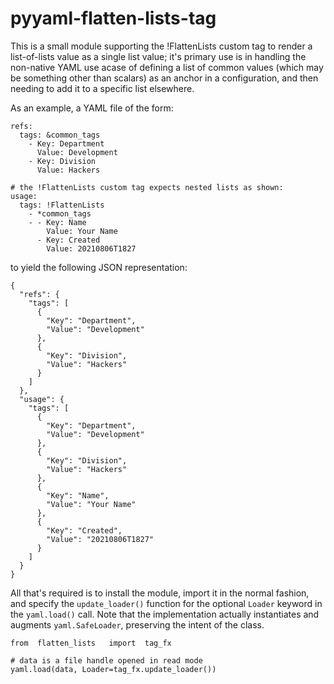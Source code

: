 # pyyaml-flatten-lists-tag
This is a small module supporting the !FlattenLists custom tag to render a list-of-lists value as a single list value; it's primary use is in handling the non-native YAML use acase of defining a list of common values (which may be something other than scalars) as an anchor in a configuration, and then needing to add it to a specific list elsewhere.

As an example, a YAML file of the form:
```
refs:
  tags: &common_tags
    - Key: Department
      Value: Development
    - Key: Division
      Value: Hackers

# the !FlattenLists custom tag expects nested lists as shown:
usage:
  tags: !FlattenLists
    - *common_tags
    - - Key: Name
        Value: Your Name
      - Key: Created
        Value: 20210806T1827
```
to yield the following JSON representation:
```
{
  "refs": {
    "tags": [
      {
        "Key": "Department",
        "Value": "Development"
      },
      {
        "Key": "Division",
        "Value": "Hackers"
      }
    ]
  },
  "usage": {
    "tags": [
      {
        "Key": "Department",
        "Value": "Development"
      },
      {
        "Key": "Division",
        "Value": "Hackers"
      },
      {
        "Key": "Name",
        "Value": "Your Name"
      },
      {
        "Key": "Created",
        "Value": "20210806T1827"
      }
    ]
  }
}
```
All that's required is to install the module, import it in the normal fashion, and specify the `update_loader()` function for the optional `Loader` keyword in the `yaml.load()` call. Note that the implementation actually instantiates and augments `yaml.SafeLoader`, preserving the intent of the class.
```
from  flatten_lists   import  tag_fx

# data is a file handle opened in read mode
yaml.load(data, Loader=tag_fx.update_loader())
```
